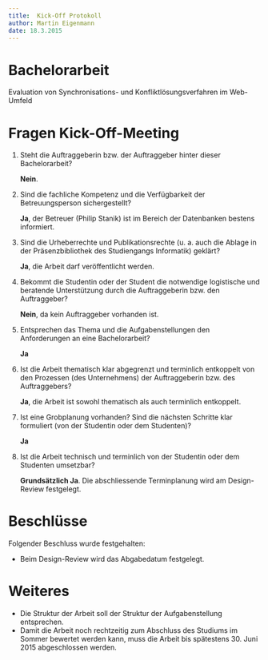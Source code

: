 ```yaml
---
title:  Kick-Off Protokoll 
author: Martin Eigenmann
date: 18.3.2015
---
```




# Bachelorarbeit
Evaluation von Synchronisations- und Konfliktlösungsverfahren im Web-Umfeld 

# Fragen Kick-Off-Meeting

1. Steht die Auftraggeberin bzw. der Auftraggeber hinter dieser Bachelorarbeit?

    **Nein**.

2. Sind die fachliche Kompetenz und die Verfügbarkeit der Betreuungsperson sichergestellt?

    **Ja**, der Betreuer (Philip Stanik) ist im Bereich der Datenbanken bestens informiert.

3. Sind die Urheberrechte und Publikationsrechte (u. a. auch die Ablage in der Präsenzbibliothek des Studiengangs Informatik) geklärt?  

    **Ja**, die Arbeit darf veröffentlicht werden.

4. Bekommt die Studentin oder der Student die notwendige logistische und beratende Unterstützung durch die Auftraggeberin bzw. den Auftraggeber?

    **Nein**, da kein Auftraggeber vorhanden ist.

5. Entsprechen das Thema und die Aufgabenstellungen den Anforderungen an eine Bachelorarbeit?

    **Ja**

6. Ist die Arbeit thematisch klar abgegrenzt und terminlich entkoppelt von den Prozessen (des Unternehmens) der Auftraggeberin bzw. des Auftraggebers?

    **Ja**, die Arbeit ist sowohl thematisch als auch terminlich entkoppelt.

7. Ist eine Grobplanung vorhanden? Sind die nächsten Schritte klar formuliert (von der Studentin oder dem Studenten)?

    **Ja**

8. Ist die Arbeit technisch und terminlich von der Studentin oder dem Studenten umsetzbar?

    **Grundsätzlich Ja**. Die abschliessende Terminplanung wird am Design-Review festgelegt.

# Beschlüsse
Folgender Beschluss wurde festgehalten:

- Beim Design-Review wird das Abgabedatum festgelegt.

# Weiteres

- Die Struktur der Arbeit soll der Struktur der Aufgabenstellung entsprechen.
- Damit die Arbeit noch rechtzeitig zum Abschluss des Studiums im Sommer bewertet werden kann, muss die Arbeit bis spätestens 30. Juni 2015 abgeschlossen werden.